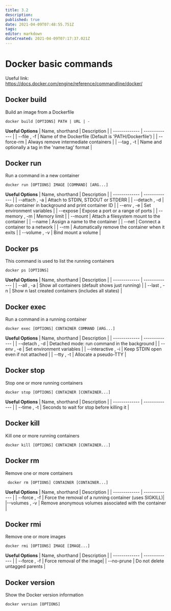 ```yaml
---
title: 3.2
description: 
published: true
date: 2021-04-09T07:48:55.751Z
tags: 
editor: markdown
dateCreated: 2021-04-09T07:17:37.021Z
---
```


# Docker basic commands
Useful link: https://docs.docker.com/engine/reference/commandline/docker/
## **Docker build**
Build an image from a Dockerfile
```
docker build [OPTIONS] PATH | URL | -
```
**Useful Options**
| Name, shorthand  | Description |
| -------------    | ------------- |
|   --file , -f    | Name of the Dockerfile (Default is 'PATH/Dockerfile')  |
| --force-rm   | Always remove intermediate containers  |
|  --tag , -t    | Name and optionally a tag in the 'name:tag' format |
## **Docker run**
Run a command in a new container
```
docker run [OPTIONS] IMAGE [COMMAND] [ARG...]
```
**Useful Options**
| Name, shorthand  | Description |
| -------------    | ------------- |
| --attach , -a    | Attach to STDIN, STDOUT or STDERR  |
|   --detach , -d     | Run container in background and print container ID  |
| --env , -e    | Set environment variables  |
|   --expose     | Expose a port or a range of ports  |
| --memory , -m  | Memory limit  |
| --mount    | Attach a filesystem mount to the container  |
|   --name     | Assign a name to the container  |
| --net | 	Connect a container to a network  |
| --rm    | Automatically remove the container when it exits  |
|   --volume , -v     | Bind mount a volume  |
## **Docker ps**
This command is used to list the running containers
```
docker ps [OPTIONS]
```
**Useful Options**
| Name, shorthand  | Description |
| -------------    | ------------- |
|   --all , -a    | Show all containers (default shows just running)  |
| --last , -n    | Show n last created containers (includes all states)  |

## **Docker exec**
Run a command in a running container
```
docker exec [OPTIONS] CONTAINER COMMAND [ARG...]
```
**Useful Options**
| Name, shorthand  | Description |
| -------------    | ------------- |
|   --detach , -d    | Detached mode: run command in the background  |
| --env , -e   | Set environment variables  |
|   --interactive , -i    | Keep STDIN open even if not attached  |
| --tty , -t   | Allocate a pseudo-TTY  |

## **Docker stop**
Stop one or more running containers
```
docker stop [OPTIONS] CONTAINER [CONTAINER...]
```
**Useful Options**
| Name, shorthand  | Description |
| -------------    | ------------- |
|   --time , -t    | Seconds to wait for stop before killing it  |
## **Docker kill**
Kill one or more running containers
```
docker kill [OPTIONS] CONTAINER [CONTAINER...]
```
## **Docker rm**
Remove one or more containers
```
 docker rm [OPTIONS] CONTAINER [CONTAINER...]
```
**Useful Options**
| Name, shorthand  | Description |
| -------------    | ------------- |
|   --force , -f   | Force the removal of a running container (uses SIGKILL)|
|--volumes , -v   | Remove anonymous volumes associated with the container  |
## **Docker rmi**
Remove one or more images
```
docker rmi [OPTIONS] IMAGE [IMAGE...]
```
**Useful Options**
| Name, shorthand  | Description |
| -------------    | ------------- |
|   --force , -f   | Force removal of the image|
| --no-prune   | Do not delete untagged parents  |
## **Docker version**
Show the Docker version information
```
docker version [OPTIONS]
```
